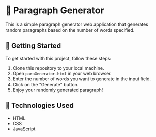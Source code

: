 # 📝 Paragraph Generator

This is a simple paragraph generator web application that generates random paragraphs based on the number of words specified.

## 🚀 Getting Started

To get started with this project, follow these steps:

1. Clone this repository to your local machine.
2. Open `paraGenerator.html` in your web browser.
3. Enter the number of words you want to generate in the input field.
4. Click on the "Generate" button.
5. Enjoy your randomly generated paragraph!

## 🧰 Technologies Used

- HTML
- CSS
- JavaScript
